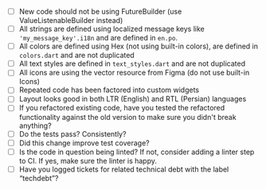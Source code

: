 
- [ ] New code should not be using FutureBuilder (use ValueListenableBuilder instead)
- [ ] All strings are defined using localized message keys like `'my_message_key'.i18n` and are defined in `en.po`.
- [ ] All colors are defined using Hex (not using built-in colors), are defined in `colors.dart` and are not duplicated
- [ ] All text styles are defined in `text_styles.dart` and are not duplicated
- [ ] All icons are using the vector resource from Figma (do not use built-in Icons)
- [ ] Repeated code has been factored into custom widgets
- [ ] Layout looks good in both LTR (English) and RTL (Persian) languages
- [ ] If you refactored existing code, have you tested the refactored functionality against the old version to make sure you didn't break anything?
- [ ] Do the tests pass? Consistently?
- [ ] Did this change improve test coverage?
- [ ] Is the code in question being linted? If not, consider adding a linter step to CI. If yes, make sure the linter is happy.
- [ ] Have you logged tickets for related technical debt with the label “techdebt”?
